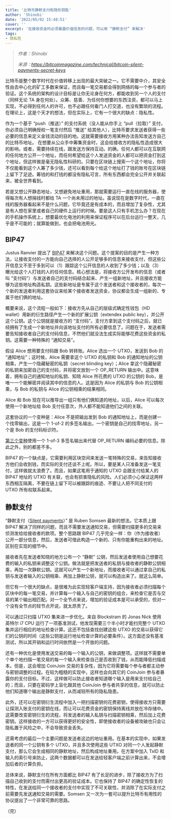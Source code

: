 ```yaml
---
title: '比特币静默支付和隐形钥匙'
author: 'Shinobi'
date: '2022/05/02 15:48:51'
cover: ''
excerpt: '在接收资金时必须暴露价值信息的问题，可以用 “静默支付” 来解决'
tags:
- 隐私性
---
```



> *作者：Shinobi*
> 
> *来源：<https://bitcoinmagazine.com/technical/bitcoin-silent-payments-secret-keys>*



比特币是整个数字时代在价值转移上出现的最大突破之一。它不需要中介，其安全性由去中心化的矿工多数来保证，而且每一笔交易都会得到网络的每一个参与者的验证。这个系统的架构的设计目标是让你无论身在何方，都能收到另一个人的支付（同样无论 TA 身在何处）。众筹、慈善、为任何你想要的东西注资，都可以马上实现，不必得到任何人的许可，也不必跟任何看门人打交道，也没有繁琐的流程。在理论上，这是个天才的想法，但在实际上，它有一个很大的缺点：隐私性。

作为一个基于 “push（推送）” 的支付系统（没人能从你手上 “pull（拉取）” 支付，你必须自己明确授权一笔支付然后 “推送” 给其他人），比特币要求发送者获得一些必要的信息来定义金钱流动的目的地。这就需要接收方用某种办法告知发送方自己的比特币地址。 在想要从公众手中筹集资金时，这会给接收方的隐私性造成很大的影响，或者，需要持续在线，跟发送方保持互动。的确，任何人都可以在互联网的任何地方公开一个地址，而任何希望给这个人发送资金的人都可以把资金打到这个地址，但这样做是毫无隐私性科研的。只要在区块链上搜索一个这个地址，你将不仅能看到这个人筹了多少钱，还可以看到每个给这个地址打了钱的账号在区块链上留下了足迹。筹钱的和打钱的都没有隐私可言，所有东西都会完全公开并关联起来，被全世界看到。

若是又想公开静态地址，又想避免地址重用，那就需要运行一直在线的服务器，使得每次有人想捐钱时都给 TA 一个尚未用过的地址。虽说现在是数字时代，一直在线的服务器看起来不是什么问题，它毕竟还是有成本的，而且增加了复杂性，尤其是有人想在家里或者自己的硬件上运行的时候。要是这人只有手机怎么办？在现在的手机操作系统上，想要最优化电池的利用来保证程序可以在后台运行一整天，几乎是不可能的；就算能做到，也会把电池用光。

## BIP47

Justus Ranvier 提出了 [BIP47](https://github.com/bitcoin/bips/blob/master/bip-0047.mediawiki) 来解决这个问题。这个提案的目的是产生一种方法，让接收支付的一方能向自己选择的人公开足够多的信息来接收支付，但这些公开信息又不至于多到可以（1）跟踪这个公开信息的人收到了多少钱；以及（3）曝光给这个人打钱的人的任何信息。核心想法是，将接收方公开发布的信息（或者叫 “支付码”）与发送者自己的支付码结合起来、产生一组新地址，并且接收方能够为这些地址构造私钥。这些新地址是专属于这个发送者和这个接收者的，每次一个新的发送者利用这套协议来给某个接收者发送资金，协议都会生成一组新的、专属于他们俩的地址。

概要来说，这个流程一般如下：接收方先从自己的层级式确定性钱包（HD wallet）用新的衍生路径产生一个新的扩展公钥（extendex public key），并公开这个公钥。这个公钥就是接收方的 “支付码”。支付方拿到这个支付码之后，就已经拥有了生成一个新地址并向该地址支付的所有必要信息了。问题在于，发送者需要告知接收者自己的支付码信息，不然他们就没法生成实际能够花费这些资金的私钥。这需要一种特殊的 “通知交易”。

假设 Alice 想用要支付码跟 Bob 转转账。Alice 选出一个 UTXO，发送到 Bob 的 “通知地址”；这时候，Alice 需要拿这个 UTXO 的私钥和 Bob 的通知地址的公钥相乘，产生一个隐藏秘密的私钥（secret blinding key）；Alice 拿这个隐藏秘密的私钥来加密自己的支付码，并将密文放到一个 OP_RETURN 输出中。这意味着，拥有自己的通知地址的私钥、知晓 Alice 所花费的 UTXO 的公钥的 Bob，是唯一一个能解密并阅读其中的信息的人。这是因为 Alice 的私钥与 Bob 的公钥相乘，与 Bob 的私钥与 Alice 的公钥相乘的结果相同。

Alice 和 Bob 现在可以推导出一组只有他们俩知道的地址，以后，Alice 可以每次使用一个新地址给 Bob 支付任意次，外人都不能知道他们之间的关联。

这套协议的一个变种是：Alice 不是把输出发到 Bob 的通知地址上，而是创建一个找零输出，这是一个 1-of-2 的多签名输出，一个密钥是自己的找零地址，另一个是 Bob 的支付码标识符。

[第三个变种](https://github.com/OpenBitcoinPrivacyProject/rfc/blob/master/obpp-05.mediawiki)使用一个 1-of-3 多签名输出来代替 OP_RETURN 编码必要的信息。除此之外，别的都差不多。

BIP47 的一个缺点是，它需要利用区块空间来发送一笔特殊的交易，来告知接收方他们会收到钱，而实际的支付还谈不上呢。所以，要是某人只准备发送一笔支付，这样做就太浪费了。而且，如果这笔用于通知的 UTXO 会跟支付给某人的 BIP47 地址的 UTXO 有关联，也会有损害隐私的风险。人们必须小心保证这两样东西相互隔离，不要在链上留下可以被跟踪的痕迹、不要让人把不同支付的 UTXO 所有权联系起来。

## 静默支付

“静默支付（[Silent payments](https://gist.github.com/RubenSomsen/c43b79517e7cb701ebf77eec6dbb46b8?permalink_comment_id=4113680)）” 是 Ruben Somsen 最新的想法。它本质上跟 BIP47 解决了同样的问题，而且不需要发送通知交易，但需要扫描更多的交易来侦测发给给接收者的款项。整个思路跟 BIP47 几乎完全一样：你（作为接收者）公开一部分信息，然后，发送者可借此构造一个新的、只有你能重构出来的地址。区别在实现的细节中。

接收者先在发送者知晓的地方公布一个 “静默” 公钥，然后发送者使用自己想要花费的输入的私钥来调整这个公钥。做法就是把发送者的私钥与接收者的静默公钥相乘，再加一次静默公钥。这就可以产生一个新地址，而接收者可以通过拿自己的私钥与发送者输入的公钥相乘、再加上静默公钥，就可以构造出来了。就这么简单。

但它有一个很大的缺点，是很难为此实现轻客户端支持，因为接收者必须扫描每个区块中的每一笔交易，并计算每一个输入与自己的密钥的组合，来检查它是否与交易的某个输出相匹配。对一个全节点来说，增加的验证成本是可以承受的，但对一个没有全节点的轻节点开说，就太昂贵了。

可以通过只扫描 UTXO 集来进一步优化。来自 Blockstram 的 Jonas Nick 使用英特尔 i7 CPU 运行了一项基准测试，他发现需要三个半小时才能扫完整个 UTXO 集并运行相应的地址检查计算。这还不包括查找创建这些 UTXO 的交易以获得它们的公钥的时间（这些公钥是运行地址检查计算的必要条件）。这方面还没有基准测试，所以其开销和运行时间依然是一个开放的问题。

还有一种优化是使用发送交易的每一个输入的公钥，来做调整项。这样就不需要单个单个地扫描一笔交易的每一个输入来检查自己是否收到了钱，从而能降低扫描成本。但是，这会增加 CoinJoin 交易的复杂性，因为它将需要每个参与者都主动参与密钥调整的过程。在较为粗糙的实现中，这样也会向其它的 CoinJoin 参与者暴露你的支付目标。不过，这样做可以防止接收者知道哪个输入是用来支付给自己的；而且，只要在密码学上盲化跟其他 CoinJoin 参与者共享的信息，就可以防止他们知道哪个输出是静默支付，从而减轻所有的隐私隐患。

此外，还可以在密钥衍生流程中加入一把扫描密钥何花费密钥，使得接收方只需要让探测入账支付的密钥在线，而让可以花费资金的密钥保持离线并放在冷存储中。这需要改变密钥衍生的流程，将发送者的输入私钥与扫描密钥相乘，然后加上花费密钥。这样接收的一方可以获得更好的安全性，即使接收者的设备被攻破也只会让隐私置于风险之中，不会导致资金丢失。

还需考虑的最后一个主要问题是发送者这边的地址重用。在基本的实现中，如果发送者的同一个公钥有多个 UTXO，并且多次使用这些 UTXO 对同一个人发起静默支付，那么它会生成相同的静默地址，然后构成地址重用。在方案中加入 TxID 和输入的索引号来防止，这两个数据都可以在发送给轻客户端之前计算出来，不会增加后者的计算负担。

总体来说，静默支付在所有方面都比 BIP47 有了长足的进步，除了接收方为了扫描自己收到的支付而需付出更高的验证成本。它也保持了 BIP47 的确定性恢复的特性，在发送给同一个接收者的支付中实现了不可关联性，并消除了在实际支付之前需要先发送通知交易的需要。Somsen 又一次为一套可以提升比特币有用性的协议提出了一个非常可靠的思路。

（完）





